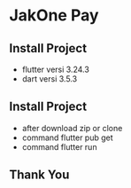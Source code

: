 # JakOne Pay

## Install Project
- flutter versi 3.24.3
- dart versi 3.5.3

## Install Project

- after download zip or clone
- command flutter pub get
- command flutter run

## Thank You


